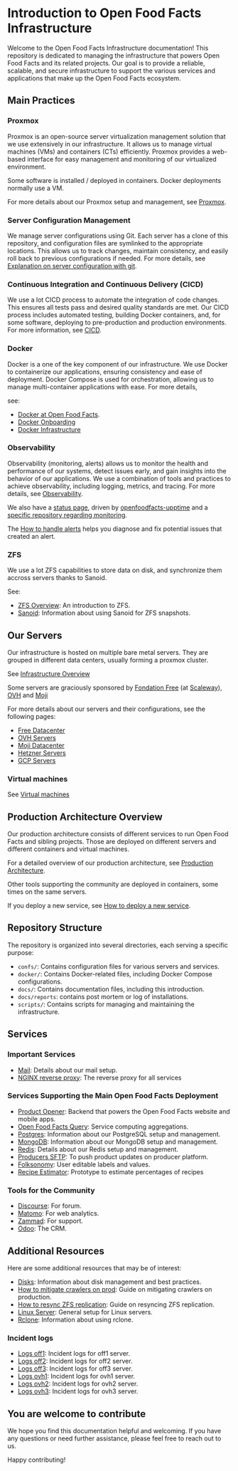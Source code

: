 # Introduction to Open Food Facts Infrastructure

Welcome to the Open Food Facts Infrastructure documentation! 
This repository is dedicated to managing the infrastructure that powers Open Food Facts and its related projects. Our goal is to provide a reliable, scalable, and secure infrastructure to support the various services and applications that make up the Open Food Facts ecosystem.


## Main Practices

### Proxmox

Proxmox is an open-source server virtualization management solution that we use extensively in our infrastructure. It allows us to manage virtual machines (VMs) and containers (CTs) efficiently. Proxmox provides a web-based interface for easy management and monitoring of our virtualized environment.

Some software is installed / deployed in containers.
Docker deployments normally use a VM.

For more details about our Proxmox setup and management, see [Proxmox](./proxmox.md).

### Server Configuration Management

We manage server configurations using Git. Each server has a clone of this repository, and configuration files are symlinked to the appropriate locations. This allows us to track changes, maintain consistency, and easily roll back to previous configurations if needed. For more details, see [Explanation on server configuration with git](./explain-server-config-in-git.md).

### Continuous Integration and Continuous Delivery (CICD)

We use a lot CICD process to automate the integration of code changes. This ensures all tests pass and desired quality standards are met. Our CICD process includes automated testing, building Docker containers, and, for some software, deploying to pre-production and production environments. For more information, see [CICD](./cicd.md).

### Docker

Docker is a one of the key component of our infrastructure. We use Docker to containerize our applications, ensuring consistency and ease of deployment. Docker Compose is used for orchestration, allowing us to manage multi-container applications with ease. For more details, 

see:
- [Docker at Open Food Facts](./docker.md).
- [Docker Onboarding](./docker_onboarding.md)
- [Docker Infrastructure](./docker_architecture.md)

### Observability


Observability (monitoring, alerts) allows us to monitor the health and performance of our systems, detect issues early, and gain insights into the behavior of our applications. We use a combination of tools and practices to achieve observability, including logging, metrics, and tracing. For more details, see [Observability](./observability.md).

We also have a [status page](https://status.openfoodfacts.org/), driven by [openfoodfacts-upptime](https://github.com/openfoodfacts/openfoodfacts-upptime)
and a [specific repository regarding monitoring](https://github.com/openfoodfacts/openfoodfacts-monitoring).

The [How to handle alerts](./how-to-handle-alerts.md) helps you diagnose and fix potential issues
that created an alert.


### ZFS

We use a lot ZFS capabilities to store data on disk, and synchronize them accross servers thanks to Sanoid.

See:
- [ZFS Overview](./zfs-overview.md): An introduction to ZFS.
- [Sanoid](./sanoid.md): Information about using Sanoid for ZFS snapshots.


## Our Servers

Our infrastructure is hosted on multiple bare metal servers.
They are grouped in different data centers, usually forming a proxmox cluster.

See [Infrastructure Overview](./overview.md)

Some servers are graciously sponsored by [Fondation Free](https://www.fondation-free.fr/) (at [Scaleway](https://www.scaleway.com/)), [OVH](https://www.ovhcloud.com) and [Moji](https://moji.fr/)

For more details about our servers and their configurations, see the following pages:

- [Free Datacenter](./free-datacenter.md)
- [OVH Servers](./ovh-servers.md)
- [Moji Datacenter](./moji-datacenter.md)
- [Hetzner Servers](./hetzner-servers.md)
- [GCP Servers](./gcp-servers.md)

### Virtual machines

See [Virtual machines](./virtual-machines.md)

## Production Architecture Overview

Our production architecture consists of different services to run Open Food Facts and sibling projects.
Those are deployed on different servers and different containers and virtual machines.

For a detailed overview of our production architecture, see [Production Architecture](./prod-architecture.md).

Other tools supporting the community are deployed in containers, some times on the same servers.

If you deploy a new service, see [How to deploy a new service](./how-to-deploy-a-new-service.md).

## Repository Structure

The repository is organized into several directories, each serving a specific purpose:

- `confs/`: Contains configuration files for various servers and services.
- `docker/`: Contains Docker-related files, including Docker Compose configurations.
- `docs/`: Contains documentation files, including this introduction.
- `docs/reports`: contains post mortem or log of installations.
- `scripts/`: Contains scripts for managing and maintaining the infrastructure.


## Services


### Important Services 

- [Mail](./mail.md): Details about our mail setup.
- [NGINX reverse proxy](./nginx-reverse-proxy.md): The reverse proxy for all services


### Services Supporting the Main Open Food Facts Deployment

- [Product Opener](./product-opener.md): Backend that powers the Open Food Facts website and mobile apps.
- [Open Food Facts Query](./openfoodfacts-query.md): Service computing aggregations.
- [Postgres](./postgres.md): Information about our PostgreSQL setup and management.
- [MongoDB](./mongodb.md): Information about our MongoDB setup and management.
- [Redis](./redis.md): Details about our Redis setup and management.
- [Producers SFTP](./producers_sftp.md): To push product updates on producer platform.
- [Folksonomy](./folksonomy.md): User editable labels and values.
- [Recipe Estimator](./recipe-estimator.md): Prototype to estimate percentages of recipes

### Tools for the Community

- [Discourse](./discourse.md): For forum.
- [Matomo](./matomo.md): For web analytics.
- [Zammad](./zammad.md): For support.
- [Odoo](./odoo.md): The CRM.

## Additional Resources

Here are some additional resources that may be of interest:

- [Disks](./disks.md): Information about disk management and best practices.
- [How to mitigate crawlers on prod](./how-to-mitigate-crawlers-on-prod.md): Guide on mitigating crawlers on production.
- [How to resync ZFS replication](./how-to-resync-zfs-replication.md): Guide on resyncing ZFS replication.
- [Linux Server](./linux-server.md): General setup for Linux servers.
- [Rclone](./rclone.md): Information about using rclone.

### Incident logs

- [Logs off1](./logs-off1.md): Incident logs for off1 server.
- [Logs off2](./logs-off2.md): Incident logs for off2 server.
- [Logs off3](./logs-off3.md): Incident logs for off3 server.
- [Logs ovh1](./logs-ovh1.md): Incident logs for ovh1 server.
- [Logs ovh2](./logs-ovh2.md): Incident logs for ovh2 server.
- [Logs ovh3](./logs-ovh3.md): Incident logs for ovh3 server.

## You are welcome to contribute

We hope you find this documentation helpful and welcoming. If you have any questions or need further assistance, please feel free to reach out to us.

Happy contributing!
